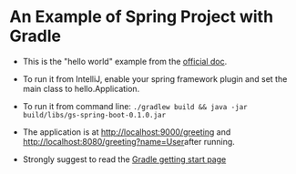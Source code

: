 # An Example of Spring Project with Gradle

* This is the "hello world" example from the [official doc](https://spring.io/guides/gs/rest-service/).

* To run it from IntelliJ, enable your spring framework plugin and set the main class to hello.Application. 

* To run it from command line: ```./gradlew build && java -jar build/libs/gs-spring-boot-0.1.0.jar```

* The application is at [http://localhost:9000/greeting](http://localhost:9000/greeting) and [http://localhost:8080/greeting?name=User](http://localhost:8080/greeting?name=User)after running.

* Strongly suggest to read the [Gradle getting start page](https://spring.io/guides/gs/gradle/)